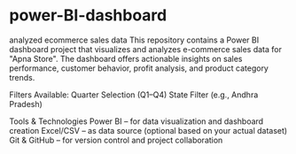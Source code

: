 # power-BI-dashboard
analyzed ecommerce sales data
This repository contains a Power BI dashboard project that visualizes and analyzes e-commerce sales data for "Apna Store". The dashboard offers actionable insights on sales performance, customer behavior, profit analysis, and product category trends.


Filters Available:
Quarter Selection (Q1–Q4)
State Filter (e.g., Andhra Pradesh)

Tools & Technologies
Power BI – for data visualization and dashboard creation
Excel/CSV – as data source (optional based on your actual dataset)
Git & GitHub – for version control and project collaboration
